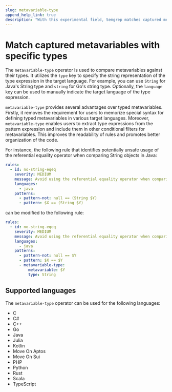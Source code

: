 ```yaml
---
slug: metavariable-type
append_help_link: true
description: "With this experimental field, Semgrep matches captured metavariables with specific types"
---
```


# Match captured metavariables with specific types

The `metavariable-type` operator is used to compare metavariables against their types. It utilizes the `type` key to specify the string representation of the type expression in the target language. For example, you can use `String` for Java's String type and `string` for Go's string type. Optionally, the `language` key can be used to manually indicate the target language of the type expression.

`metavariable-type` provides several advantages over typed metavariables. Firstly, it removes the requirement for users to memorize special syntax for defining typed metavariables in various target languages. Moreover, `metavariable-type` enables users to extract type expressions from the pattern expression and include them in other conditional filters for metavariables. This improves the readability of rules and promotes better organization of the code.

For instance, the following rule that identifies potentially unsafe usage of the referential equality operator when comparing String objects in Java:
```yaml
rules:
  - id: no-string-eqeq
    severity: MEDIUM
    message: Avoid using the referential equality operator when comparing String objects
    languages:
      - java
    patterns:
      - pattern-not: null == (String $Y)
      - pattern: $X == (String $Y)
```

can be modified to the following rule:
```yaml
rules:
  - id: no-string-eqeq
    severity: MEDIUM
    message: Avoid using the referential equality operator when comparing String objects
    languages:
      - java
    patterns:
      - pattern-not: null == $Y
      - pattern: $X == $Y
      - metavariable-type:
          metavariable: $Y
          type: String
```

## Supported languages

The `metavariable-type` operator can be used for the following languages:

- C
- C#
- C++
- Go
- Java 
- Julia
- Kotlin
- Move On Aptos
- Move On Sui
- PHP
- Python 
- Rust
- Scala
- TypeScript
